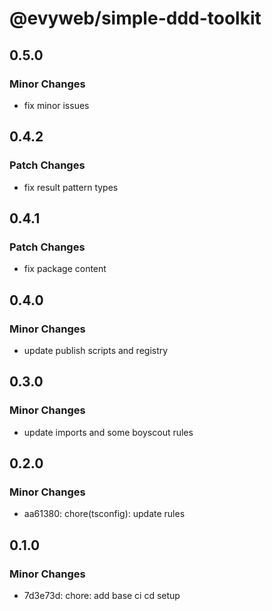 # @evyweb/simple-ddd-toolkit

## 0.5.0

### Minor Changes

- fix minor issues

## 0.4.2

### Patch Changes

- fix result pattern types

## 0.4.1

### Patch Changes

- fix package content

## 0.4.0

### Minor Changes

- update publish scripts and registry

## 0.3.0

### Minor Changes

- update imports and some boyscout rules

## 0.2.0

### Minor Changes

- aa61380: chore(tsconfig): update rules

## 0.1.0

### Minor Changes

- 7d3e73d: chore: add base ci cd setup
